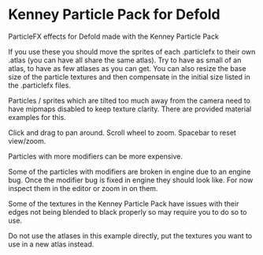 # Kenney Particle Pack for Defold

ParticleFX effects for Defold made with the Kenney Particle Pack

If you use these you should move the sprites of each .particlefx to their own .atlas (you can have all share the same atlas). Try to have as small of an atlas, to have as few atlases as you can get. You can also resize the base size of the particle textures and then compensate in the initial size listed in the .particlefx files.

Particles / sprites which are tilted too much away from the camera need to have mipmaps disabled to keep texture clarity. There are provided material examples for this.

Click and drag to pan around. Scroll wheel to zoom. Spacebar to reset view/zoom.

Particles with more modifiers can be more expensive.

Some of the particles with modifiers are broken in engine due to an engine bug. Once the modifier bug is fixed in engine they should look like. For now inspect them in the editor or zoom in on them.

Some of the textures in the Kenney Particle Pack have issues with their edges not being blended to black properly so may require you to do so to use.

Do not use the atlases in this example directly, put the textures you want to use in a new atlas instead.